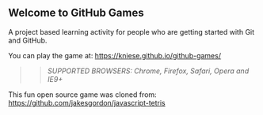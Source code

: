## Welcome to GitHub Games

A project based learning activity for people who are getting started with Git and GitHub.

You can play the game at: https://kniese.github.io/github-games/

>> _*SUPPORTED BROWSERS*: Chrome, Firefox, Safari, Opera and IE9+_

This fun open source game was cloned from: https://github.com/jakesgordon/javascript-tetris
